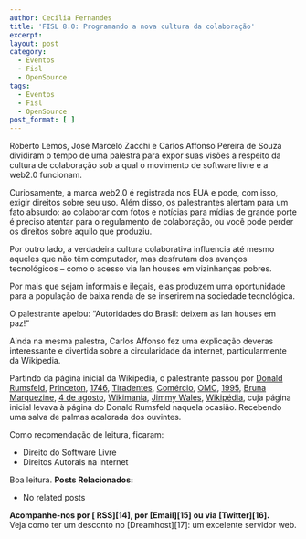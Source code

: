 ```yaml
---
author: Cecilia Fernandes
title: 'FISL 8.0: Programando a nova cultura da colaboração'
excerpt:
layout: post
category:
  - Eventos
  - Fisl
  - OpenSource
tags:
  - Eventos
  - Fisl
  - OpenSource
post_format: [ ]
---
```

Roberto Lemos, José Marcelo Zacchi e Carlos Affonso Pereira de Souza dividiram o tempo de uma palestra para expor suas visões a respeito da cultura de colaboração sob a qual o movimento de software livre e a web2.0 funcionam.

Curiosamente, a marca web2.0 é registrada nos EUA e pode, com isso, exigir direitos sobre seu uso. Além disso, os palestrantes alertam para um fato absurdo: ao colaborar com fotos e notícias para mídias de grande porte é preciso atentar para o regulamento de colaboração, ou você pode perder os direitos sobre aquilo que produziu.

Por outro lado, a verdadeira cultura colaborativa influencia até mesmo aqueles que não têm computador, mas desfrutam dos avanços tecnológicos – como o acesso via lan houses em vizinhanças pobres.

Por mais que sejam informais e ilegais, elas produzem uma oportunidade para a população de baixa renda de se inserirem na sociedade tecnológica.

O palestrante apelou: “Autoridades do Brasil: deixem as lan houses em paz!”

Ainda na mesma palestra, Carlos Affonso fez uma explicação deveras interessante e divertida sobre a circularidade da internet, particularmente da Wikipedia.

Partindo da página inicial da Wikipedia, o palestrante passou por [Donald Rumsfeld][1], [Princeton][2], [1746][3], [Tiradentes][4], [Comércio][5], [OMC][6], [1995][7], [Bruna Marquezine][8], [4 de agosto][9], [Wikimania][10], [Jimmy Wales][11], [Wikipédia][12], cuja página inicial levava à página do Donald Rumsfeld naquela ocasião. Recebendo uma salva de palmas acalorada dos ouvintes.

Como recomendação de leitura, ficaram:

*   Direito do Software Livre
*   Direitos Autorais na Internet

Boa leitura. 
**Posts Relacionados:** 
*   No related posts









**Acompanhe-nos por [ RSS][14], por [Email][15] ou via [Twitter][16].**  
Veja como ter um desconto no [Dreamhost][17]: um excelente servidor web.

 [1]: http://pt.wikipedia.org/wiki/Donald_Rumsfeld
 [2]: http://pt.wikipedia.org/wiki/Universidade_de_Princeton
 [3]: http://pt.wikipedia.org/wiki/1746
 [4]: http://pt.wikipedia.org/wiki/Joaquim_Jos%C3%A9_da_Silva_Xavier
 [5]: http://pt.wikipedia.org/wiki/Com%C3%A9rcio
 [6]: http://pt.wikipedia.org/wiki/Organiza%C3%A7%C3%A3o_Mundial_do_Com%C3%A9rcio
 [7]: http://pt.wikipedia.org/wiki/1995
 [8]: http://pt.wikipedia.org/wiki/Bruna_Marquezine
 [9]: http://pt.wikipedia.org/wiki/4_de_agosto
 [10]: http://pt.wikipedia.org/wiki/Wikimania
 [11]: http://pt.wikipedia.org/wiki/Jimmy_Wales
 [12]: http://pt.wikipedia.org/wiki/Wikip%C3%A9dia
 [13]: https://twitter.com/share




